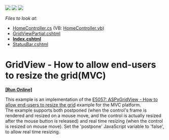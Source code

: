 <!-- default badges list -->
![](https://img.shields.io/endpoint?url=https://codecentral.devexpress.com/api/v1/VersionRange/128549748/12.2.16%2B)
[![](https://img.shields.io/badge/Open_in_DevExpress_Support_Center-FF7200?style=flat-square&logo=DevExpress&logoColor=white)](https://supportcenter.devexpress.com/ticket/details/E5152)
[![](https://img.shields.io/badge/📖_How_to_use_DevExpress_Examples-e9f6fc?style=flat-square)](https://docs.devexpress.com/GeneralInformation/403183)
<!-- default badges end -->
<!-- default file list -->
*Files to look at*:

* [HomeController.cs](./CS/Q577966/Controllers/HomeController.cs) (VB: [HomeController.vb](./VB/Q577966/Controllers/HomeController.vb))
* [GridViewPartial.cshtml](./CS/Q577966/Views/Home/GridViewPartial.cshtml)
* **[Index.cshtml](./CS/Q577966/Views/Home/Index.cshtml)**
* [StatusBar.cshtml](./CS/Q577966/Views/Home/StatusBar.cshtml)
<!-- default file list end -->
# GridView - How to allow end-users to resize the grid(MVC)
<!-- run online -->
**[[Run Online]](https://codecentral.devexpress.com/e5152)**
<!-- run online end -->


<p>This example is an implementation of the <a href="https://www.devexpress.com/Support/Center/p/E5057">E5057: ASPxGridView - How to allow end-users to resize the grid</a> example for the MVC platform. <br />
The example supports both postponed (when the control's frame is rendered and resized on a mouse move, and the control is actually resized after the mouse button is released) and real time resizing (when the control is resized on mouse move). Set the 'postpone' JavaScript variable to 'false', to allow real time resizing.</p>

<br/>


